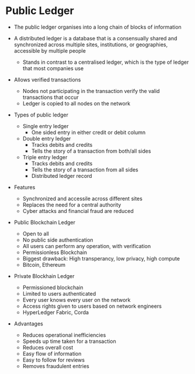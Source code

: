 # Public Ledger

- The public ledger organises into a long chain of blocks of information
- A distributed ledger is a database that is a consensually shared and synchronized across multiple sites, institutions, or geographies, accessible by multiple people
  - Stands in contrast to a centralised ledger, which is the type of ledger that most companies use

- Allows verified transactions
  - Nodes not participating in the transaction verify the valid transactions that occur
  - Ledger is copied to all nodes on the network

- Types of public ledger
  - Single entry ledger
    - One sided entry in either credit or debit column
  - Double entry ledger
    - Tracks debits and credits
    - Tells the story of a transaction from both/all sides
  - Triple entry ledger
    - Tracks debits and credits
    - Tells the story of a transaction from all sides
    - Distributed ledger record

- Features
  - Synchronized and accessile across different sites
  - Replaces the need for a central authority
  - Cyber attacks and financial fraud are reduced

- Public Blockchain Ledger
  - Open to all
  - No public side authentication
  - All users can perform any operation, with verification
  - Permissionless Blockchain
  - Biggest drawback: High transperancy, low privacy, high compute
  - Bitcoin, Ethereum

- Private Blockhain Ledger
  - Permissioned blockchain
  - Limited to users authenticated
  - Every user knows every user on the network
  - Access rights given to users based on network engineers
  - HyperLedger Fabric, Corda

- Advantages
  - Reduces operational inefficiencies
  - Speeds up time taken for a transaction
  - Reduces overall cost
  - Easy flow of information
  - Easy to follow for reviews
  - Removes fraudulent entries